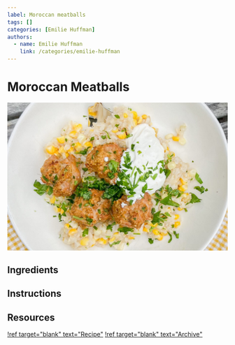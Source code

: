 ```yaml
---
label: Moroccan meatballs
tags: []
categories: [Emilie Huffman]
authors:
  - name: Emilie Huffman
    link: /categories/emilie-huffman
---
```


# Moroccan Meatballs
![Healthy and full of flavor!](/static/banners/moroccan-meatballs.jpg)

## Ingredients

## Instructions

## Resources
[!ref target="blank" text="Recipe"](https://whattocook.substack.com/p/spiced-meatballs-with-corn-butter)
[!ref target="blank" text="Archive"](https://archive.is/yJvym)
